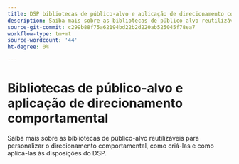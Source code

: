 ```yaml
---
title: DSP bibliotecas de público-alvo e aplicação de direcionamento comportamental
description: Saiba mais sobre as bibliotecas de público-alvo reutilizáveis para personalizar a definição de metas comportamentais.
source-git-commit: c299b88f75a62194bd22b2d220ab525045f78ea7
workflow-type: tm+mt
source-wordcount: '44'
ht-degree: 0%

---
```


# Bibliotecas de público-alvo e aplicação de direcionamento comportamental

Saiba mais sobre as bibliotecas de público-alvo reutilizáveis para personalizar o direcionamento comportamental, como criá-las e como aplicá-las às disposições do DSP.

<!--
>[!VIDEO]()
-->
